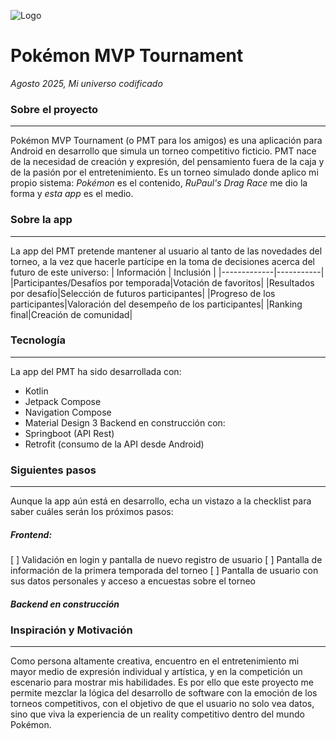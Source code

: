 ![Logo](/ruta/a/la/imagen.jpg)

# **Pokémon MVP Tournament**

_Agosto 2025, Mi universo codificado_

### **Sobre el proyecto**

***
Pokémon MVP Tournament (o PMT para los amigos) es una aplicación para Android en desarrollo que simula un torneo competitivo ficticio. PMT nace de la necesidad de creación y expresión, del pensamiento fuera de la caja y de la pasión por el entretenimiento. Es un torneo simulado donde aplico mi propio sistema: _Pokémon_ es el contenido, _RuPaul's Drag Race_ me dio la forma y _esta app_ es el medio.

### **Sobre la app**

***

La app del PMT pretende mantener al usuario al tanto de las novedades del torneo, a la vez que hacerle partícipe en la toma de decisiones acerca del futuro de este universo:
| Información | Inclusión |
|-------------|-----------|
|Participantes/Desafíos por temporada|Votación de favoritos|
|Resultados por desafío|Selección de futuros participantes|
|Progreso de los participantes|Valoración del desempeño de los participantes|
|Ranking final|Creación de comunidad|

### **Tecnología**

 ***
 
 La app del PMT ha sido desarrollada con:
 - Kotlin
 - Jetpack Compose
 - Navigation Compose
 - Material Design 3
 Backend en construcción con:
 - Springboot (API Rest)
 - Retrofit (consumo de la API desde Android)

### **Siguientes pasos**

***

Aunque la app aún está en desarrollo, echa un vistazo a la checklist para saber cuáles serán los próximos pasos:

##### _Frontend:_
[ ] Validación en login y pantalla de nuevo registro de usuario
[ ] Pantalla de información de la primera temporada del torneo
[ ] Pantalla de usuario con sus datos personales y acceso a encuestas sobre el torneo

##### _Backend en construcción_


### **Inspiración y Motivación**

***

Como persona altamente creativa, encuentro en el entretenimiento mi mayor medio de expresión individual y artística, y en la competición un escenario para mostrar mis habilidades.
Es por ello que este proyecto me permite mezclar la lógica del desarrollo de software con la emoción de los torneos competitivos, con el objetivo de que el usuario no solo vea datos, sino que viva la experiencia de un reality competitivo dentro del mundo Pokémon.
